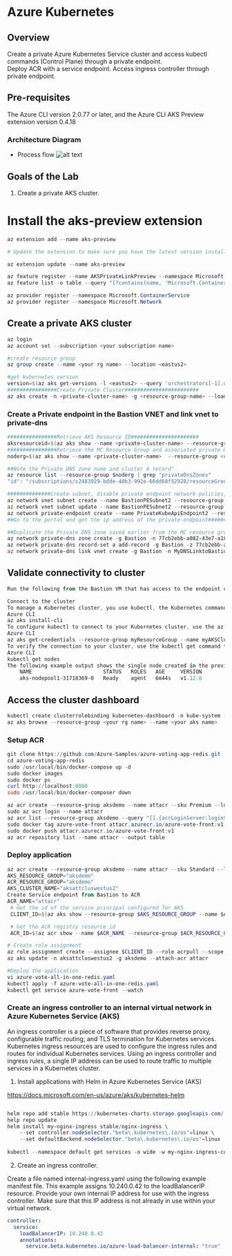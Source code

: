 # Azure Kubernetes 
## Overview

Create a private Azure Kubernetes Service cluster and access kubectl commands (Control Plane) through a private endpoint.  
Deploy ACR with a service endpoint. 
Access ingress controller through private endpoint. 

## Pre-requisites 
The Azure CLI version 2.0.77 or later, and the Azure CLI AKS Preview extension version 0.4.18

### Architecture Diagram
* Process flow ![alt text](https://github.com/preddy727/aksprivatecluster/blob/master/PLSAKS.png)

## Goals of the Lab
1. Create a private AKS cluster.   

# Install the aks-preview extension
```powershell
az extension add --name aks-preview

# Update the extension to make sure you have the latest version installed

az extension update --name aks-preview

az feature register --name AKSPrivateLinkPreview --namespace Microsoft.ContainerService
az feature list -o table --query "[?contains(name, 'Microsoft.ContainerService/AKSPrivateLinkPreview')].{Name:name,State:properties.state}"

az provider register --namespace Microsoft.ContainerService
az provider register --namespace Microsoft.Network
```


## Create a private AKS cluster
```powershell
az login
az account set --subscription <your subscription name>

#create resource group
az group create --name <your rg name> --location <eastus2>

#get kubernetes version 
version=$(az aks get-versions -l <eastus2> --query 'orchestrators[-1].orchestratorVersion' -o tsv)
################Create Private Cluster########################
az aks create -n <private-cluster-name> -g <resource-group-name> --load-balancer-sku standard --enable-private-cluster --enable-addons monitoring --kubernetes-version $version --generate-ssh-keys --location <eastus2>
```


### Create a Private endpoint in the Bastion VNET and link vnet to private-dns 
```powershell
################Retrieve AKS Resource ID######################
aksresourceid=$(az aks show --name <private-cluster-name> --resource-group <resource-group-name> --query 'id' -o tsv)
################Retrieve the MC Resource Group and associated private DNS zone################
noderg=$(az aks show --name <private-cluster-name>  --resource-group <resource-group-name> --query 'nodeResourceGroup' -o tsv) 

##Note the Private DNS zone name and cluster A record" 
az resource list --resource-group $noderg | grep "privateDnsZones"
"id": "/subscriptions/c2483929-bdde-40b3-992e-66dd68f52928/resourceGroups/MC_aksdemo_aksatteastus2clus_eastus2/providers/Microsoft.Network/privateDnsZones/77cb2ebb-a082-43e7-a18e-0337bf24dfce.eastus2.azmk8s.io/virtualNetworkLinks/aksatteast-aksdemo-c24839-1e53cbe1"

##############Create subnet, disable private endpoint network policies, create private endpoint############
az network vnet subnet create --name BastionPESubnet2 --resource-group Bastion --vnet-name BastionVMVNET --address-prefixes 10.0.4.0/24
az network vnet subnet update --name BastionPESubnet2 --resource-group Bastion --vnet-name BastionVMVNET --disable-private-endpoint-network-policies true
az network private-endpoint create --name PrivateKubeApiEndpoint2 --resource-group Bastion --vnet-name BastionVMVNET --subnet BastionPESubnet2 --private-connection-resource-id $aksresourceid --group-ids management --connection-name myKubeConnection
##Go to the portal and get the ip address of the private-endpoint#############

##Duplicate the Private DNS zone saved earlier from the MC resource group in the Baston resource group"
az network private-dns zone create -g Bastion -n 77cb2ebb-a082-43e7-a18e-0337bf24dfce.eastus2.azmk8s.io
az network private-dns record-set a add-record -g Bastion -z 77cb2ebb-a082-43e7-a18e-0337bf24dfce.eastus2.azmk8s.io -n aksatteast-aksdemo-c24839-1e53cbe1 -a 10.0.4.4
az network private-dns link vnet create -g Bastion -n MyDNSLinktoBastion -z 77cb2ebb-a082-43e7-a18e-0337bf24dfce.eastus2.azmk8s.io -v BastionVMVNET -e true
```

## Validate connectivity to cluster
```powershell 
Run the following from the Bastion VM that has access to the endpoint created in the Bastion Subnet. 

Connect to the cluster
To manage a Kubernetes cluster, you use kubectl, the Kubernetes command-line client. If you use Azure Cloud Shell, kubectl is already installed. To install kubectl locally, use the az aks install-cli command:
Azure CLI 
az aks install-cli
To configure kubectl to connect to your Kubernetes cluster, use the az aks get-credentials command. This command downloads credentials and configures the Kubernetes CLI to use them.
Azure CLI  
az aks get-credentials --resource-group myResourceGroup --name myAKSCluster
To verify the connection to your cluster, use the kubectl get command to return a list of the cluster nodes.
Azure CLI 
kubectl get nodes
The following example output shows the single node created in the previous steps. Make sure that the status of the node is Ready:
	NAME                       STATUS   ROLES   AGE     VERSION
	aks-nodepool1-31718369-0   Ready    agent   6m44s   v1.12.8
```

## Access the cluster dashboard
```powershell
kubectl create clusterrolebinding kubernetes-dashboard -n kube-system --clusterrole=cluster-admin --serviceaccount=kube-system:kubernetes-dashboard
az aks browse --resource-group <your rg name> --name <your aks name>
```




### Setup ACR
```powershell
git clone https://github.com/Azure-Samples/azure-voting-app-redis.git
cd azure-voting-app-redis
sudo /usr/local/bin/docker-compose up -d
sudo docker images
sudo docker ps
curl http://localhost:8080
sudo /usr/local/bin/docker-composer down

az acr create --resource-group aksdemo --name attacr --sku Premium --location westus
sudo az acr login --name attacr
az acr list --resource-group aksdemo --query "[].{acrLoginServer:loginServer}" --output table
sudo docker tag azure-vote-front attacr.azurecr.io/azure-vote-front:v1
sudo docker push attacr.azurecr.io/azure-vote-front:v1
az acr repository list --name attacr --output table
```
### Deploy application
```powershell
az acr create --resource-group aksdemo --name attacr --sku Standard --location westus 
AKS_RESOURCE_GROUP="aksdemo"
ACR_RESOURCE_GROUP="aksdemo"
AKS_CLUSTER_NAME="aksattcluswestus2"
Create Service endpoint from Bastion to ACR 
ACR_NAME="attacr"
 # Get the id of the service principal configured for AKS
 CLIENT_ID=$(az aks show --resource-group $AKS_RESOURCE_GROUP --name $AKS_CLUSTER_NAME --query "servicePrincipalProfile.clientId" --output tsv)

 # Get the ACR registry resource id
 ACR_ID=$(az acr show --name $ACR_NAME --resource-group $ACR_RESOURCE_GROUP --query "id" --output tsv)

# Create role assignment
az role assignment create --assignee $CLIENT_ID --role acrpull --scope $ACR_ID
az aks update -n aksattcluswestus2 -g aksdemo --attach-acr attacr

#Deploy the application
vi azure-vote-all-in-one-redis.yaml
kubectl apply -f azure-vote-all-in-one-redis.yaml
kubectl get service azure-vote-front --watch
```
### Create an ingress controller to an internal virtual network in Azure Kubernetes Service (AKS)

An ingress controller is a piece of software that provides reverse proxy, configurable traffic routing, and TLS termination for Kubernetes services. Kubernetes ingress resources are used to configure the ingress rules and routes for individual Kubernetes services. Using an ingress controller and ingress rules, a single IP address can be used to route traffic to multiple services in a Kubernetes cluster.

1) Install applications with Helm in Azure Kubernetes Service (AKS)

https://docs.microsoft.com/en-us/azure/aks/kubernetes-helm
```powershell

helm repo add stable https://kubernetes-charts.storage.googleapis.com/
help repo update
helm install my-nginx-ingress stable/nginx-ingress \
    --set controller.nodeSelector."beta\.kubernetes\.io/os"=linux \
    --set defaultBackend.nodeSelector."beta\.kubernetes\.io/os"=linux
    
kubectl --namespace default get services -o wide -w my-nginx-ingress-controller

```

2) Create an ingress controller. 

Create a file named internal-ingress.yaml using the following example manifest file. This example assigns 10.240.0.42 to the loadBalancerIP resource. Provide your own internal IP address for use with the ingress controller. Make sure that this IP address is not already in use within your virtual network.

```yaml
controller:
  service:
    loadBalancerIP: 10.240.0.42
    annotations:
      service.beta.kubernetes.io/azure-load-balancer-internal: "true"
 ```

